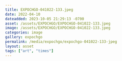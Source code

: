 ```yaml
---
title: EXPOCHGO-041022-133.jpeg
date: 2022-04-10
dateadded: 2023-10-05 21:29:13 -0700
asset: /assets/EXPOCHGO/EXPOCHGO-041022-133.jpeg
image: /assets/EXPOCHGO/EXPOCHGO-041022-133.jpeg
categories: image
gallery: expochgo
permalink: /media/expochgo/expochgo-041022-133-jpeg
layout: asset
tags: ["art", "times"]
--- 
```

